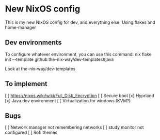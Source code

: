 # New NixOS config 

This is my new NixOS config for dev, and everything else. Using flakes and home-manager

## Dev environments

To configure whatever environment, you can use this command: 
nix flake init --template github:the-nix-way/dev-templates#java

Look at the-nix-way/dev-templates

## To implement
[ ] https://nixos.wiki/wiki/Full_Disk_Encryption
[ ] Secure boot
[x] Hyprland
[x] Java dev environment
[ ] Virtualization for windows (KVM?)

## Bugs

[ ] Network manager not remembering networks
[ ] study monitor not configured
[ ] Rofi themes
